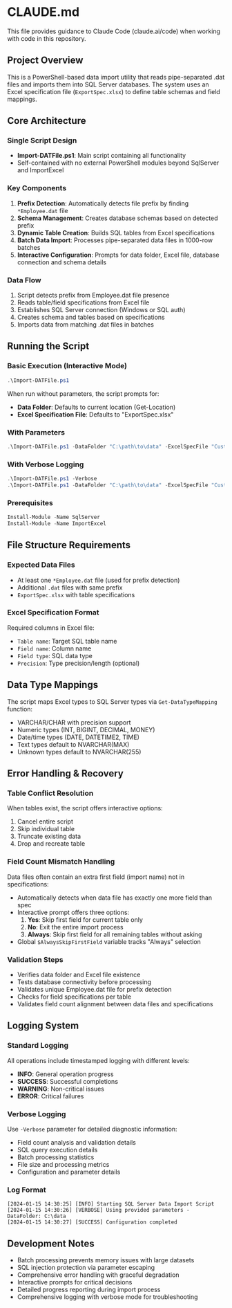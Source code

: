 # CLAUDE.md

This file provides guidance to Claude Code (claude.ai/code) when working with code in this repository.

## Project Overview

This is a PowerShell-based data import utility that reads pipe-separated .dat files and imports them into SQL Server databases. The system uses an Excel specification file (`ExportSpec.xlsx`) to define table schemas and field mappings.

## Core Architecture

### Single Script Design
- **Import-DATFile.ps1**: Main script containing all functionality
- Self-contained with no external PowerShell modules beyond SqlServer and ImportExcel

### Key Components
1. **Prefix Detection**: Automatically detects file prefix by finding `*Employee.dat` file
2. **Schema Management**: Creates database schemas based on detected prefix
3. **Dynamic Table Creation**: Builds SQL tables from Excel specifications
4. **Batch Data Import**: Processes pipe-separated data files in 1000-row batches
5. **Interactive Configuration**: Prompts for data folder, Excel file, database connection and schema details

### Data Flow
1. Script detects prefix from Employee.dat file presence
2. Reads table/field specifications from Excel file
3. Establishes SQL Server connection (Windows or SQL auth)
4. Creates schema and tables based on specifications
5. Imports data from matching .dat files in batches

## Running the Script

### Basic Execution (Interactive Mode)
```powershell
.\Import-DATFile.ps1
```
When run without parameters, the script prompts for:
- **Data Folder**: Defaults to current location (Get-Location)
- **Excel Specification File**: Defaults to "ExportSpec.xlsx"

### With Parameters
```powershell
.\Import-DATFile.ps1 -DataFolder "C:\path\to\data" -ExcelSpecFile "CustomSpec.xlsx"
```

### With Verbose Logging
```powershell
.\Import-DATFile.ps1 -Verbose
.\Import-DATFile.ps1 -DataFolder "C:\path\to\data" -ExcelSpecFile "CustomSpec.xlsx" -Verbose
```

### Prerequisites
```powershell
Install-Module -Name SqlServer
Install-Module -Name ImportExcel
```

## File Structure Requirements

### Expected Data Files
- At least one `*Employee.dat` file (used for prefix detection)
- Additional `.dat` files with same prefix
- `ExportSpec.xlsx` with table specifications

### Excel Specification Format
Required columns in Excel file:
- `Table name`: Target SQL table name
- `Field name`: Column name
- `Field type`: SQL data type
- `Precision`: Type precision/length (optional)

## Data Type Mappings

The script maps Excel types to SQL Server types via `Get-DataTypeMapping` function:
- VARCHAR/CHAR with precision support
- Numeric types (INT, BIGINT, DECIMAL, MONEY)
- Date/time types (DATE, DATETIME2, TIME)
- Text types default to NVARCHAR(MAX)
- Unknown types default to NVARCHAR(255)

## Error Handling & Recovery

### Table Conflict Resolution
When tables exist, the script offers interactive options:
1. Cancel entire script
2. Skip individual table
3. Truncate existing data
4. Drop and recreate table

### Field Count Mismatch Handling
Data files often contain an extra first field (import name) not in specifications:
- Automatically detects when data file has exactly one more field than spec
- Interactive prompt offers three options:
  1. **Yes**: Skip first field for current table only
  2. **No**: Exit the entire import process
  3. **Always**: Skip first field for all remaining tables without asking
- Global `$AlwaysSkipFirstField` variable tracks "Always" selection

### Validation Steps
- Verifies data folder and Excel file existence
- Tests database connectivity before processing
- Validates unique Employee.dat file for prefix detection
- Checks for field specifications per table
- Validates field count alignment between data files and specifications

## Logging System

### Standard Logging
All operations include timestamped logging with different levels:
- **INFO**: General operation progress
- **SUCCESS**: Successful completions
- **WARNING**: Non-critical issues
- **ERROR**: Critical failures

### Verbose Logging
Use `-Verbose` parameter for detailed diagnostic information:
- Field count analysis and validation details
- SQL query execution details
- Batch processing statistics
- File size and processing metrics
- Configuration and parameter details

### Log Format
```
[2024-01-15 14:30:25] [INFO] Starting SQL Server Data Import Script
[2024-01-15 14:30:26] [VERBOSE] Using provided parameters - DataFolder: C:\data
[2024-01-15 14:30:27] [SUCCESS] Configuration completed
```

## Development Notes

- Batch processing prevents memory issues with large datasets
- SQL injection protection via parameter escaping
- Comprehensive error handling with graceful degradation
- Interactive prompts for critical decisions
- Detailed progress reporting during import process
- Comprehensive logging with verbose mode for troubleshooting